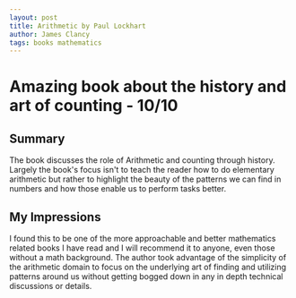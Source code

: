 ```yaml
---
layout: post
title: Arithmetic by Paul Lockhart
author: James Clancy
tags: books mathematics
---
```


# Amazing book about the history and art of counting - 10/10

## Summary

The book discusses the role of Arithmetic and counting through history. Largely the book's focus isn't to teach the reader how to do elementary arithmetic but rather to highlight the beauty of the patterns we can find in numbers and how those enable us to perform tasks better.

## My Impressions

I found this to be one of the more approachable and better mathematics related books I have read and I will recommend it to anyone, even those without a math background. The author took advantage of the simplicity of the arithmetic domain to focus on the underlying art of finding and utilizing patterns around us without getting bogged down in any in depth technical discussions or details.